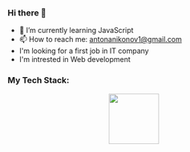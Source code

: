 ### Hi there 👋

- 🌱 I’m currently learning JavaScript
- 📫 How to reach me: antonanikonov1@gmail.com
- I'm looking for a first job in IT company
- I'm intrested in Web development

### My Tech Stack:

<div id="header" align="center">
  <img src="https://media.giphy.com/media/M9gbBd9nbDrOTu1Mqx/giphy.gif" width="100"/>
</div>
